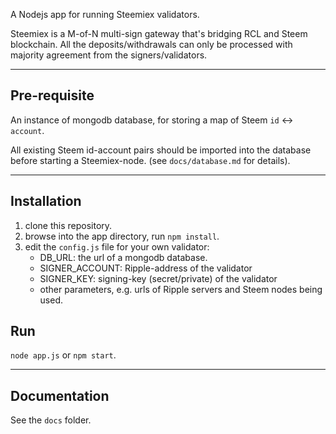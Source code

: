 A Nodejs app for running Steemiex validators.

Steemiex is a M-of-N multi-sign gateway that's bridging RCL and Steem blockchain. All the deposits/withdrawals can only be processed with majority agreement from the signers/validators.

---

## Pre-requisite

An instance of mongodb database, for storing a map of Steem `id` <-> `account`.

All existing Steem id-account pairs should be imported into the database before starting a Steemiex-node. (see `docs/database.md` for details).

---

## Installation 

1. clone this repository.
2. browse into the app directory, run `npm install`.
3. edit the `config.js` file for your own validator: 
    * DB_URL: the url of a mongodb database.
    * SIGNER_ACCOUNT: Ripple-address of the validator
    * SIGNER_KEY: signing-key (secret/private) of the validator
    * other parameters, e.g. urls of Ripple servers and Steem nodes being used.

  

## Run
`node app.js` or `npm start`.

---

## Documentation
See the `docs` folder.
